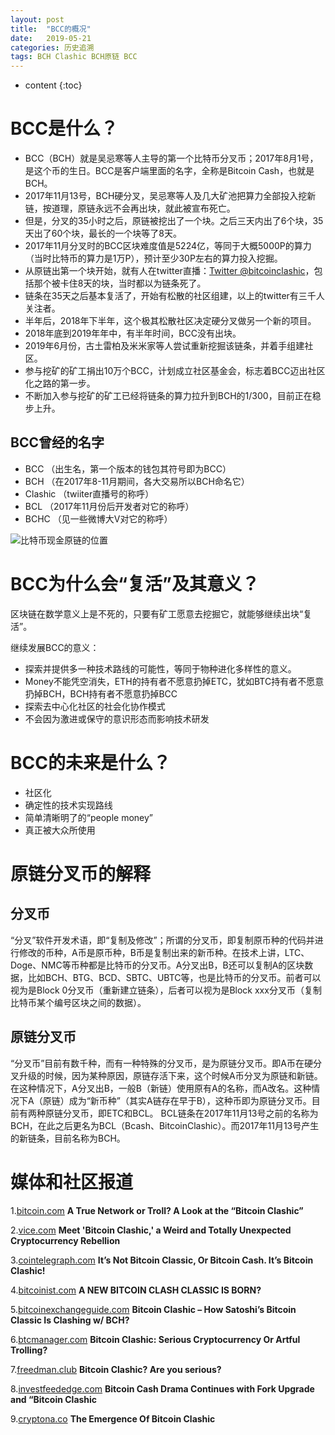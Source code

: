 ```yaml
---
layout: post
title:  "BCC的概况"
date:   2019-05-21
categories: 历史追溯
tags: BCH Clashic BCH原链 BCC
---
```


* content
{:toc}

# BCC是什么？

* BCC（BCH）就是吴忌寒等人主导的第一个比特币分叉币；2017年8月1号，是这个币的生日。BCC是客户端里面的名字，全称是Bitcoin Cash，也就是BCH。
* 2017年11月13号，BCH硬分叉，吴忌寒等人及几大矿池把算力全部投入挖新链，按道理，原链永远不会再出块，就此被宣布死亡。
* 但是，分叉的35小时之后，原链被挖出了一个块。之后三天内出了6个块，35天出了60个块，最长的一个块等了8天。
* 2017年11月分叉时的BCC区块难度值是5224亿，等同于大概5000P的算力（当时比特币的算力是1万P），预计至少30P左右的算力投入挖掘。
* 从原链出第一个块开始，就有人在twitter直播：[Twitter @bitcoinclashic](https://mobile.twitter.com/BitcoinClashic)，包括那个被卡住8天的块，当时都以为链条死了。
* 链条在35天之后基本复活了，开始有松散的社区组建，以上的twitter有三千人关注者。
* 半年后，2018年下半年，这个极其松散社区决定硬分叉做另一个新的项目。
* 2018年底到2019年年中，有半年时间，BCC没有出块。
* 2019年6月份，古土雷柏及米米家等人尝试重新挖掘该链条，并着手组建社区。
* 参与挖矿的矿工捐出10万个BCC，计划成立社区基金会，标志着BCC迈出社区化之路的第一步。
* 不断加入参与挖矿的矿工已经将链条的算力拉升到BCH的1/300，目前正在稳步上升。

## BCC曾经的名字

* BCC （出生名，第一个版本的钱包其符号即为BCC）
* BCH （在2017年8-11月期间，各大交易所以BCH命名它）
* Clashic （twiiter直播号的称呼）
* BCL （2017年11月份后开发者对它的称呼）
* BCHC （见一些微博大V对它的称呼）

![比特币现金原链的位置](https://bitcoincashcn.github.io/pic/fork.PNG)

# BCC为什么会“复活”及其意义？

区块链在数学意义上是不死的，只要有矿工愿意去挖掘它，就能够继续出块“复活”。

继续发展BCC的意义：

* 探索并提供多一种技术路线的可能性，等同于物种进化多样性的意义。
* Money不能凭空消失，ETH的持有者不愿意扔掉ETC，犹如BTC持有者不愿意扔掉BCH，BCH持有者不愿意扔掉BCC
* 探索去中心化社区的社会化协作模式
* 不会因为激进或保守的意识形态而影响技术研发

# BCC的未来是什么？

* 社区化
* 确定性的技术实现路线
* 简单清晰明了的“people money”
* 真正被大众所使用


# 原链分叉币的解释
 
## 分叉币
“分叉”软件开发术语，即“复制及修改”；所谓的分叉币，即复制原币种的代码并进行修改的币种，A币是原币种，B币是复制出来的新币种。在技术上讲，LTC、Doge、NMC等币种都是比特币的分叉币。A分叉出B，B还可以复制A的区块数据，比如BCH、BTG、BCD、SBTC、UBTC等，也是比特币的分叉币。前者可以视为是Block 0分叉币（重新建立链条），后者可以视为是Block xxx分叉币（复制比特币某个编号区块之间的数据）。

## 原链分叉币
“分叉币”目前有数千种，而有一种特殊的分叉币，是为原链分叉币。即A币在硬分叉升级的时候，因为某种原因，原链存活下来，这个时候A币分叉为原链和新链。在这种情况下，A分叉出B，一般B（新链）使用原有A的名称，而A改名。这种情况下A（原链）成为“新币种”（其实A链存在早于B），这种币即为原链分叉币。目前有两种原链分叉币，即ETC和BCL。
BCL链条在2017年11月13号之前的名称为BCH，在此之后更名为BCL（Bcash、BitcoinClashic）。而2017年11月13号产生的新链条，目前名称为BCH。

# 媒体和社区报道
1.[bitcoin.com](https://news.bitcoin.com/a-true-network-or-troll-a-look-at-the-bitcoin-clashic-project/) **A True Network or Troll? A Look at the “Bitcoin Clashic”**

2.[vice.com](https://motherboard.vice.com/en_us/article/pa345z/meet-bitcoin-clashic-a-weird-bitcoin-cash-fork-rebellion) **Meet 'Bitcoin Clashic,' a Weird and Totally Unexpected Cryptocurrency Rebellion**

3.[cointelegraph.com](https://cointelegraph.com/news/its-not-bitcoin-classic-or-bitcoin-cash-its-bitcoin-clashic) **It’s Not Bitcoin Classic, Or Bitcoin Cash. It’s Bitcoin Clashic!**

4.[bitcoinist.com](http://bitcoinist.com/bitcoin-clashic-bitcoin-cash-fork/) **A NEW BITCOIN CLASH CLASSIC IS BORN?** 

5.[bitcoinexchangeguide.com](https://bitcoinexchangeguide.com/bitcoin-clashic/) **Bitcoin Clashic – How Satoshi’s Bitcoin Classic Is Clashing w/ BCH?**

6.[btcmanager.com](https://btcmanager.com/bitcoin-clashic-serious-crypto) **Bitcoin Clashic: Serious Cryptocurrency Or Artful Trolling?**

7.[freedman.club](https://freedman.club/en/bitcoin-clashic-are-you-serious/) **Bitcoin Clashic? Are you serious?**

8.[investfeededge.com](https://investfeededge.com/bitcoin-cash-drama-continues-with-fork-upgrade-and-bitcoin-clashic/) **Bitcoin Cash Drama Continues with Fork Upgrade and “Bitcoin Clashic**

9.[cryptona.co](https://cryptona.co/emergence-bitcoin-clashic/) **The Emergence Of Bitcoin Clashic**








